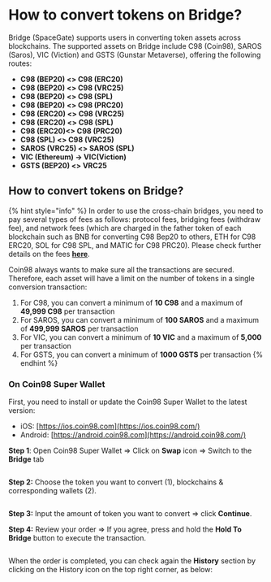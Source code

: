 # How to convert tokens on Bridge?

Bridge (SpaceGate) supports users in converting token assets across blockchains. The supported assets on Bridge include C98 (Coin98), SAROS (Saros), VIC (Viction) and GSTS (Gunstar Metaverse), offering the following routes:

* **C98 (BEP20) <> C98 (ERC20)**
* **C98 (BEP20)  <> C98 (VRC25)**
* **C98 (BEP20)  <> C98 (SPL)**
* **C98 (BEP20)  <> C98 (PRC20)**
* **C98 (ERC20) <> C98 (VRC25)**
* **C98 (ERC20) <> C98 (SPL)**
* **C98 (ERC20)<> C98 (PRC20)**
* **C98 (SPL) <>  C98 (VRC25)**
* **SAROS (VRC25) <> SAROS (SPL)**
* **VIC (Ethereum) -> VIC(Viction)**&#x20;
* **GSTS (BEP20) <> VRC25**

## **How to convert tokens on Bridge?** <a href="#f27w4dkreqca" id="f27w4dkreqca"></a>

{% hint style="info" %}
In order to use the cross-chain bridges, you need to pay several types of fees as follows: protocol fees, bridging fees (withdraw fee), and network fees (which are charged in the father token of each blockchain such as BNB for converting C98 Bep20 to others, ETH for C98 ERC20, SOL for C98 SPL, and MATIC for C98 PRC20). Please check further details on the fees [**here**](https://docs.coin98.com/products/spacegate/faqs?ref=blog.coin98.com).

Coin98 always wants to make sure all the transactions are secured. Therefore, each asset will have a limit on the number of tokens in a single conversion transaction:

1. For C98, you can convert a minimum of **10 C98** and a maximum of **49,999 C98** per transaction
2. For SAROS, you can convert a minimum of **100 SAROS** and a maximum of **499,999 SAROS** per transaction
3. For VIC, you can convert a minimum of **10 VIC** and a maximum of **5,000** per transaction
4. For GSTS, you can convert a minimum of **1000 GSTS** per transaction
{% endhint %}

### **On Coin98 Super Wallet**

First, you need to install or update the Coin98 Super Wallet to the latest version:

* iOS: [https://ios.coin98.com](https://ios.coin98.com/)
* Android: [https://android.coin98.com](https://android.coin98.com/)

**Step 1**: Open Coin98 Super Wallet => Click on **Swap** icon => Switch to the **Bridge** tab

<figure><img src="https://lh7-rt.googleusercontent.com/docsz/AD_4nXetFzmEY0GzTEqJrppdS0yn8uWnpR3if0Ai83tXS7LzBQPuILZKqpBDNC1yBhf0zeEhn_AN3sEcXGDAigWwUjO5qFRXs8l-UgP8kxmneNB9pAG6X0V_4j2_5Gm5AnkNAJ0YRR36fmrIJU9r9GNIVf9jGeU?key=AHVo4dZdu-Vu_GyZfPvvOg" alt=""><figcaption></figcaption></figure>

**Step 2:** Choose the token you want to convert (1), blockchains & corresponding wallets (2).

<figure><img src="https://lh7-rt.googleusercontent.com/docsz/AD_4nXfoW0Dqp_ivxRxlhKJjEvel49ciIMRe6qt6JsqeUgQ19a7d39N9NVONB282HjZPflZGQCpGXTzjv6z4kzKpQBrdc94G3Qtq6FgBpHH8AeTkAMlXAAx1oAX1hOgOfx8LZIWhRZOd4njsZhdjlym_TVQSHLS-?key=AHVo4dZdu-Vu_GyZfPvvOg" alt=""><figcaption></figcaption></figure>

**Step 3:** Input the amount of token you want to convert => click **Continue**.

**Step 4:** Review your order => If you agree, press and hold the **Hold To Bridge** button to execute the transaction.

<figure><img src="https://lh7-rt.googleusercontent.com/docsz/AD_4nXd8IYsaON7E8zZytI360YQUMs0862naisPCdeZ3ZLm4O2GY3DNezJKT5OIOhzJ0Nm1h2n3dHBws3aHOlMnObWkMxNSsYTffI-zJmxRfCG_WfSsAoQXtKurXAzVBCcriOqv83xujknkWu_iw1ljqRu_jGIn8?key=AHVo4dZdu-Vu_GyZfPvvOg" alt=""><figcaption></figcaption></figure>

When the order is completed, you can check again the **History** section by clicking on the History icon on the top right corner, as below:

<figure><img src="https://lh7-rt.googleusercontent.com/docsz/AD_4nXd_NexAk71oSLhMGtCzSxv9Lg2970CM5iO5lSfGrXdDxrNM-RcWfM8LB2Gt1q1w7349rT4Skv-h_69KUcwAKvFyi5_Sdt9RNmlFj9UP-3SDPLALtkjA1sxaf8rA80bqVZ8r9B7Xck7eoUakQXKT7XWdkO1U?key=AHVo4dZdu-Vu_GyZfPvvOg" alt=""><figcaption></figcaption></figure>
